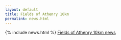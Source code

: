 ```yaml
---
layout: default
title: Fields of Athenry 10km
permalink: news.html
---
```

{% include news.html %}
[Fields of Athenry 10km news](http://www.athenryac.com/news/fields-athenry-10km)

